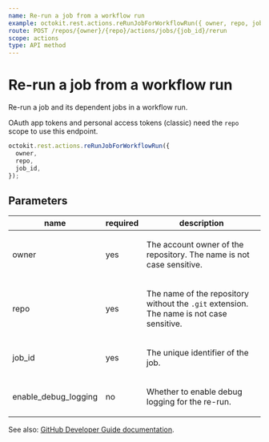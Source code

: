 ```yaml
---
name: Re-run a job from a workflow run
example: octokit.rest.actions.reRunJobForWorkflowRun({ owner, repo, job_id })
route: POST /repos/{owner}/{repo}/actions/jobs/{job_id}/rerun
scope: actions
type: API method
---
```


# Re-run a job from a workflow run

Re-run a job and its dependent jobs in a workflow run.

OAuth app tokens and personal access tokens (classic) need the `repo` scope to use this endpoint.

```js
octokit.rest.actions.reRunJobForWorkflowRun({
  owner,
  repo,
  job_id,
});
```

## Parameters

<table>
  <thead>
    <tr>
      <th>name</th>
      <th>required</th>
      <th>description</th>
    </tr>
  </thead>
  <tbody>
    <tr><td>owner</td><td>yes</td><td>

The account owner of the repository. The name is not case sensitive.

</td></tr>
<tr><td>repo</td><td>yes</td><td>

The name of the repository without the `.git` extension. The name is not case sensitive.

</td></tr>
<tr><td>job_id</td><td>yes</td><td>

The unique identifier of the job.

</td></tr>
<tr><td>enable_debug_logging</td><td>no</td><td>

Whether to enable debug logging for the re-run.

</td></tr>
  </tbody>
</table>

See also: [GitHub Developer Guide documentation](https://docs.github.com/rest/actions/workflow-runs#re-run-a-job-from-a-workflow-run).
